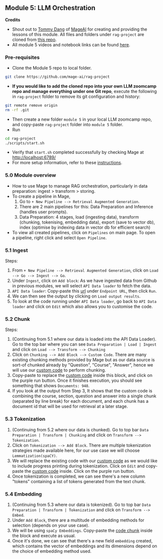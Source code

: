 ## Module 5: LLM Orchestration
**Credits**
- Shout out to [Tommy Dang](https://github.com/tommydangerous) of [MageAI](https://github.com/mage-ai) for creating and providing the lessons of this module. All files and folders under ```rag-project``` are cloned from [this repo](https://github.com/mage-ai/rag-project).
- All module 5 videos and notebook links can be found [here](https://github.com/DataTalksClub/llm-zoomcamp/blob/main/05-orchestration/README.md).

### Pre-requisites
- Clone the Module 5 repo to local folder.
```bash
git clone https://github.com/mage-ai/rag-project
```
- **If you would like to add the cloned repo into your own LLM zoomcamp repo and manage everything under one Git repo**, execute the following in ```rag-project``` folder to remove its git configuration and history:
```bash
git remote remove origin
rm -rf .git
```
- Then create a new folder ```module 5``` in your local LLM zoomcamp repo, and copy-paste ```rag-project``` folder into ```module 5``` folder.   
- Run 
```bash
cd rag-project
./scripts/start.sh
```
- Verify that ```start.sh``` completed successfully by checking Mage at [http://localhost:6789/](http://localhost:6789/)
- For more setup information, refer to these [instructions](https://docs.mage.ai/getting-started/setup#docker-compose-template).

### 5.0 Module overview
- How to use Mage to manage RAG orchestration, particularly in data preparation: ingest > transform > storing.
- To create a pipeline in Mage, 
    1. Go to ```+ New Pipeline --> Retrieval Augmented Generation```.
    2. There are 2 main pipelines for this: Data Preparation and Inference (handles user prompts).
    3. Data Preparation: 4 stages, load (ingesting data), transform (chunking, tokenising, embedding data), export (save to vector db), index (optimise by indexing data in vector db for efficient search)
- To view all created pipelines, click on ```Pipelines``` on main page. To open a pipeline, right click and select ```Open Pipeline```.

### 5.1 Ingest
Steps:
1. From ```+ New Pipeline --> Retrieval Augmented Generation```, click on ```Load --> Go --> Ingest --> Go```.
2. Under ```Ingest```, click on ```Add block```: As we have ingested data from Github in previous modules, we will select ```API Data loader``` to fetch the data. 
3. ```API Data loader```: Copy-paste this [url](https://raw.githubusercontent.com/DataTalksClub/llm-zoomcamp/main/01-intro/documents.json) under ```Endpoint URL```, then click ```Run```.
4. We can then see the output by clicking on ```Load output results```.
5. To look at the code running under ```API Data loader```, go back to ```API Data loader``` and click on ```Edit``` which also allows you to customise the code.

### 5.2 Chunk
Steps:
1. (Continuing from 5.1 where our data is loaded into the API Data Loader). Go to the top bar where you can see ```Data Preparation | Load | Ingest``` and click on ```Load --> Transform --> Chunking```
2. Click on ```Chunking --> Add Block --> Custom Code```. There are many existing chunking methods provided by Mage but as our data source is sort-of chunked already by "Question", "Course", "Answer", hence we will use our [custom code](https://github.com/mage-ai/rag-project/blob/master/llm/rager/transformers/radiant_photon.py) to perform chunking.
3. Copy-paste to replace the [custom code](https://github.com/mage-ai/rag-project/blob/master/llm/rager/transformers/radiant_photon.py) inside this block, and click on the purple run button. Once it finishes execution, you should see something that shows ```Documents: 948```.
4. If you look at the output from Step 3, It shows that the custom code is combining the course, section, question and answer into a single chunk (separated by line break) for each document, and each chunk has a document id that will be used for retrieval at a later stage.

### 5.3 Tokenization
1. (Continuing from 5.2 where our data is chunked). Go to top bar ```Data Preparation | Transform | Chunking``` and click on ```Transform --> Tokenization```.
2. Click on ```Tokenization --> Add Block```. There are multiple tokenization strategies made available here, for our use case we will choose ```Lemmatization(spaCY)```.
3. We will replace the existing code with our [custom code](https://github.com/mage-ai/rag-project/blob/master/llm/rager/transformers/vivid_nexus.py) as we would like to include progress printing during tokenization. Click on ```Edit``` and copy-paste the [custom code](https://github.com/mage-ai/rag-project/blob/master/llm/rager/transformers/vivid_nexus.py) inside. Click on the purple run button.
4. Once tokenization is completed, we can see there's a new column "tokens" containing a list of tokens generated from the text chunk.

### 5.4 Embedding
1. (Continuing from 5.3 where our data is tokenized). Go to top bar ```Data Preparation | Transform | Tokenization``` and click on ```Transform --> Embed```.
2. Under ```Add Block```, there are a multitude of embedding methods for selection (depends on your use case).
3. We will be using ```spaCy Embeddings```. Copy-paste the [code chunk](https://github.com/mage-ai/rag-project/blob/master/llm/rager/transformers/prismatic_axiom.py) inside the block and execute as usual.
4. Once it's done, we can see that there's a new field ```embedding``` created, which contains the vector of embeddings and its dimensions depend on the choice of embedding method used.